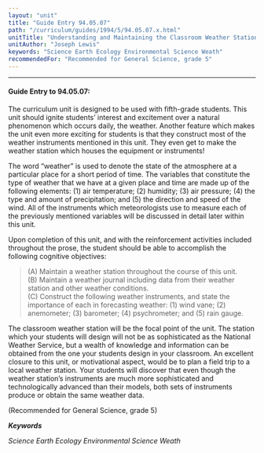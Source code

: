 ```yaml
---
layout: "unit"
title: "Guide Entry 94.05.07"
path: "/curriculum/guides/1994/5/94.05.07.x.html"
unitTitle: "Understanding and Maintaining the Classroom Weather Station"
unitAuthor: "Joseph Lewis"
keywords: "Science Earth Ecology Environmental Science Weath"
recommendedFor: "Recommended for General Science, grade 5"
---
```

<body>
<hr/>
<h4>
Guide Entry to 94.05.07:
</h4>
The curriculum unit is designed to be used with fifth-grade students. This unit should ignite students’ interest and excitement over a natural phenomenon which occurs daily, the weather. Another feature which makes the unit even more exciting for students is that they construct most of the weather instruments mentioned in this unit. They even get to make the weather station which houses the equipment or instruments!
<p>
The word “weather” is used to denote the state of the atmosphere at a particular place for a short period of time. The variables that constitute the type of weather that we have at a given place and time are made up of the following elements: (1) air temperature; (2) humidity; (3) air pressure; (4) the type and amount of precipitation; and (5) the direction and speed of the wind. All of the instruments which meteorologists use to measure each of the previously mentioned variables will be discussed in detail later within this unit.
</p>
<p>
Upon completion of this unit, and with the reinforcement activities included throughout the prose, the student should be able to accomplish the following cognitive objectives:
</p>
<blockquote>
<dl>
<dt>
(A) Maintain a weather station throughout the course of this unit.
<dt>
(B) Maintain a weather journal including data from their weather station and other weather conditions.
<dt>
(C) Construct the following weather instruments, and state the importance of each in forecasting weather: (1) wind vane; (2) anemometer; (3) barometer; (4) psychrometer; and (5) rain gauge.
</dt>
</dt>
</dt>
</dl>
</blockquote>
The classroom weather station will be the focal point of the unit. The station which your students will design will not be as sophisticated as the National Weather Service, but a wealth of knowledge and information can be obtained from the one your students design in your classroom. An excellent closure to this unit, or motivational aspect, would be to plan a field trip to a local weather station. Your students will discover that even though the weather station’s instruments are much more sophisticated and technologically advanced than their models, both sets of instruments produce or obtain the same weather data.
<p>
(Recommended for General Science, grade 5)
</p>
<p>
<b>
<i>
Keywords
</i>
</b>
<br/>
</p>
<p>
<i>
Science Earth Ecology Environmental Science Weath
</i>
</p>
</body>